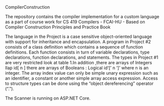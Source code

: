 CompilerConstruction

The repository contains the compiler implementation for a custom language as a part of course work for CS 419 Compilers - FCAI-HU - Based on Compiler Construction Principles and Practice Book  

The language in the Project is a case sensitive object-oriented language with 
support for inheritance and encapsulation. A program in Project #2 consists 
of a class definition which contains a sequence of function definitions. Each 
function consists in turn of variable declarations, type declarations, function 
declarations, and statements. The types in Project #1 are very restricted look 
at table 1.In addition ,there are arrays of Integers Ilap id[ n ] there are arrays 
of Booleans : Logical id‘[’ n ‘]’ where n is an integer. The array index value 
can only be simple unary expression such as an identifier, a constant or 
another simple array access expression. Access to structure types can be 
done using the “object dereferencing” operator (“.”).

The Scanner is running on ASP.NET Core.
